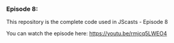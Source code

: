 ### Episode 8:

This repository is the complete code used in JScasts - Episode 8

You can watch the episode here: https://youtu.be/rmjcq5LWEO4